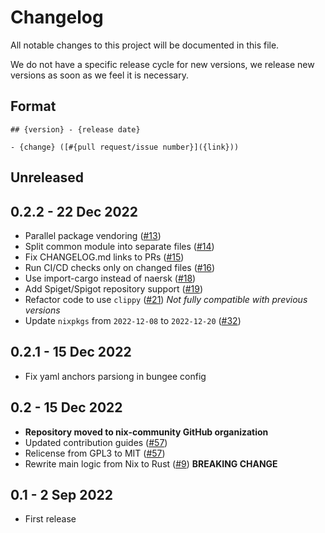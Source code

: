 # Changelog

All notable changes to this project will be documented in this file.

We do not have a specific release cycle for new versions, we release
new versions as soon as we feel it is necessary.

## Format

```text
## {version} - {release date}

- {change} ([#{pull request/issue number}]({link}))
```

## Unreleased

## 0.2.2 - 22 Dec 2022

- Parallel package vendoring ([#13](https://github.com/nix-community/mineflake/pull/13))
- Split common module into separate files ([#14](https://github.com/nix-community/mineflake/pull/14))
- Fix CHANGELOG.md links to PRs ([#15](https://github.com/nix-community/mineflake/pull/15))
- Run CI/CD checks only on changed files ([#16](https://github.com/nix-community/mineflake/pull/16))
- Use import-cargo instead of naersk ([#18](https://github.com/nix-community/mineflake/pull/18))
- Add Spiget/Spigot repository support ([#19](https://github.com/nix-community/mineflake/pull/19))
- Refactor code to use `clippy` ([#21](https://github.com/nix-community/mineflake/pull/21)) *Not fully compatible with previous versions*
- Update `nixpkgs` from `2022-12-08` to `2022-12-20` ([#32](https://github.com/nix-community/mineflake/pull/32))

## 0.2.1 - 15 Dec 2022

- Fix yaml anchors parsiong in bungee config

## 0.2 - 15 Dec 2022

- **Repository moved to nix-community GitHub organization**
- Updated contribution guides ([#57](https://git.frsqr.xyz/firesquare/mineflake/pulls/57))
- Relicense from GPL3 to MIT ([#57](https://git.frsqr.xyz/firesquare/mineflake/pulls/57))
- Rewrite main logic from Nix to Rust ([#9](https://github.com/nix-community/mineflake/pull/9)) **BREAKING CHANGE**

## 0.1 - 2 Sep 2022

- First release
